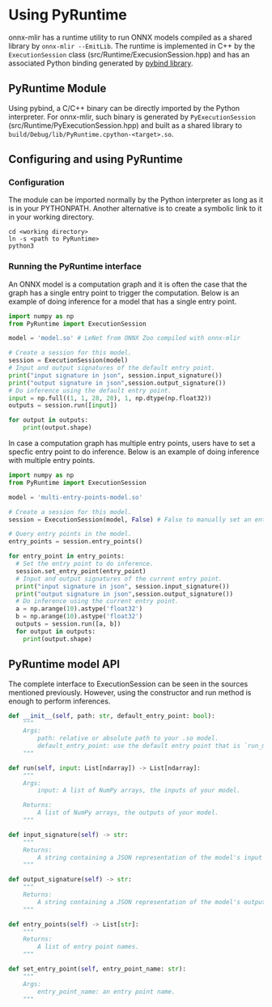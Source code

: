 <!--- SPDX-License-Identifier: Apache-2.0 -->

# Using PyRuntime

onnx-mlir has a runtime utility to run ONNX models compiled as a shared library
by `onnx-mlir --EmitLib`. The runtime is implemented in C++ by the `ExecutionSession` class
(src/Runtime/ExecusionSession.hpp) and has an associated Python binding generated by
[pybind library](https://github.com/pybind/pybind11).

## PyRuntime Module

Using pybind, a C/C++ binary can be directly imported by the Python interpreter. For onnx-mlir,
such binary is generated by `PyExecutionSession` (src/Runtime/PyExecutionSession.hpp) and built
as a shared library to `build/Debug/lib/PyRuntime.cpython-<target>.so`.

## Configuring and using PyRuntime

### Configuration
The module can be imported normally by the Python interpreter as long as it is in your
PYTHONPATH. Another alternative is to create a symbolic link to it in your working directory.

```shell
cd <working directory>
ln -s <path to PyRuntime>
python3
```

### Running the PyRuntime interface

An ONNX model is a computation graph and it is often the case that the graph
has a single entry point to trigger the computation. Below is an example of doing
inference for a model that has a single entry point.

```python
import numpy as np
from PyRuntime import ExecutionSession

model = 'model.so' # LeNet from ONNX Zoo compiled with onnx-mlir

# Create a session for this model.
session = ExecutionSession(model)
# Input and output signatures of the default entry point.
print("input signature in json", session.input_signature())
print("output signature in json",session.output_signature())
# Do inference using the default entry point.
input = np.full((1, 1, 28, 28), 1, np.dtype(np.float32))
outputs = session.run([input])

for output in outputs:
    print(output.shape)
```

In case a computation graph has multiple entry points, users have to set a specfic
entry point to do inference. Below is an example of doing inference with multiple
entry points.
```python
import numpy as np
from PyRuntime import ExecutionSession

model = 'multi-entry-points-model.so'

# Create a session for this model.
session = ExecutionSession(model, False) # False to manually set an entry point.

# Query entry points in the model.
entry_points = session.entry_points()

for entry_point in entry_points:
  # Set the entry point to do inference.
  session.set_entry_point(entry_point)
  # Input and output signatures of the current entry point.
  print("input signature in json", session.input_signature())
  print("output signature in json",session.output_signature())
  # Do inference using the current entry point.
  a = np.arange(10).astype('float32')
  b = np.arange(10).astype('float32')
  outputs = session.run([a, b])
  for output in outputs:
    print(output.shape)
```

## PyRuntime model API
The complete interface to ExecutionSession can be seen in the sources mentioned previously. However,
using the constructor and run method is enough to perform inferences.

```python
def __init__(self, path: str, default_entry_point: bool):
    """
    Args:
        path: relative or absolute path to your .so model.
        default_entry_point: use the default entry point that is `run_main_graph` or not. Set to True by default.
    """

def run(self, input: List[ndarray]) -> List[ndarray]:
    """
    Args:
        input: A list of NumPy arrays, the inputs of your model.

    Returns:
        A list of NumPy arrays, the outputs of your model.
    """

def input_signature(self) -> str:
    """
    Returns:
        A string containing a JSON representation of the model's input signature.
    """

def output_signature(self) -> str:
    """
    Returns:
        A string containing a JSON representation of the model's output signature.
    """

def entry_points(self) -> List[str]:
    """
    Returns:
        A list of entry point names.
    """

def set_entry_point(self, entry_point_name: str):
    """
    Args:
        entry_point_name: an entry point name.
    """
```
